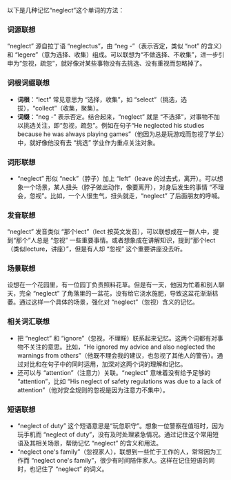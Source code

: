 以下是几种记忆“neglect”这个单词的方法：

### 词源联想
“neglect” 源自拉丁语 “neglectus”，由 “neg -”（表示否定，类似 “not” 的含义）和 “legere”（意为选择、收集）组成。可以联想为“不做选择、不收集”，进一步引申为“忽视，疏忽”，就好像对某些事物没有去挑选、没有重视而忽略掉了。

### 词根词缀联想
 - **词根**：“lect” 常见意思为 “选择，收集”，如 “select”（挑选，选拔），“collect”（收集，聚集）。
 - **词缀**：“neg -” 表示否定。结合起来，“neglect” 就是 “不选择”，对事物不加以挑选关注，即“忽视，疏忽”。例如在句子“He neglected his studies because he was always playing games”（他因为总是玩游戏而忽视了学业）中，就好像他没有去 “挑选” 学业作为重点关注对象。

### 词形联想
 - “neglect” 形似 “neck”（脖子）加上 “left”（leave 的过去式，离开）。可以想象一个场景，某人扭头（脖子做出动作，像要离开），对身后发生的事情 “不理会，忽视”。比如，一个人很生气，扭头就走，“neglect” 了后面朋友的呼喊。

### 发音联想
“neglect” 发音类似 “那个lect”（lect 按英文发音），可以联想成在一群人中，提到“那个”人总是 “忽视” 一些重要事情。或者想象成在讲解知识，提到“那个lect（类似lecture，讲座）”，但是有人却 “忽视” 这个重要讲座没去听。

### 场景联想
设想在一个花园里，有一位园丁负责照料花草。但是有一天，他因为忙着和别人聊天，完全 “neglect” 了角落里的一盆花，没有给它浇水施肥，导致这盆花渐渐枯萎。通过这样一个具体的场景，强化对 “neglect”（忽视）含义的记忆。

### 相关词汇联想
 - 把 “neglect” 和 “ignore”（忽视，不理睬）联系起来记忆。这两个词都有对事物不关注的意思。比如，“He ignored my advice and also neglected the warnings from others”（他既不理会我的建议，也忽视了其他人的警告）。通过对比和在句子中的同时运用，加深对这两个词的理解和记忆。
 - 还可以与 “attention”（注意力）关联。“neglect” 意味着没有给予足够的 “attention”，比如 “His neglect of safety regulations was due to a lack of attention”（他对安全规则的忽视是因为注意力不集中）。

### 短语联想
 - “neglect of duty” 这个短语意思是“玩忽职守”。想象一位警察在值班时，因为玩手机而 “neglect of duty”，没有及时处理紧急情况。通过记住这个常用短语及其相关场景，帮助记忆 “neglect” 的含义和用法。
 - “neglect one's family”（忽视家人），联想到一些忙于工作的人，常常因为工作而 “neglect one's family”，很少有时间陪伴家人。这样在记住短语的同时，也记住了 “neglect” 的词义。 